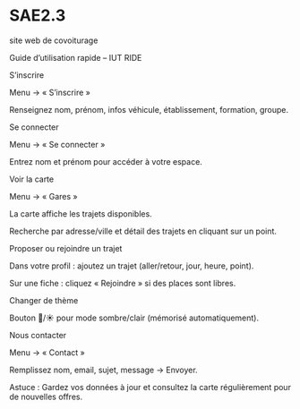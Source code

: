 # SAE2.3
site web de covoiturage

Guide d’utilisation rapide – IUT RIDE

S’inscrire

Menu → « S’inscrire »

Renseignez nom, prénom, infos véhicule, établissement, formation, groupe.

Se connecter

Menu → « Se connecter »

Entrez nom et prénom pour accéder à votre espace.

Voir la carte

Menu → « Gares »

La carte affiche les trajets disponibles.

Recherche par adresse/ville et détail des trajets en cliquant sur un point.

Proposer ou rejoindre un trajet

Dans votre profil : ajoutez un trajet (aller/retour, jour, heure, point).

Sur une fiche : cliquez « Rejoindre » si des places sont libres.

Changer de thème

Bouton 🌙/☀️ pour mode sombre/clair (mémorisé automatiquement).

Nous contacter

Menu → « Contact »

Remplissez nom, email, sujet, message → Envoyer.

Astuce : Gardez vos données à jour et consultez la carte régulièrement pour de nouvelles offres.
